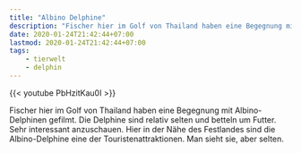 ```yaml
---
title: "Albino Delphine"
description: "Fischer hier im Golf von Thailand haben eine Begegnung mit Albino-Delphinen gefilmt. Die Delphine sind relativ selten und betteln um Futter. Sehr interessant anzuschauen."
date: 2020-01-24T21:42:44+07:00
lastmod: 2020-01-24T21:42:44+07:00
tags:
    - tierwelt
    - delphin
---
```


{{< youtube PbHzitKau0I >}}

Fischer hier im Golf von Thailand haben eine Begegnung mit Albino-Delphinen gefilmt. Die Delphine sind relativ selten und betteln um Futter. Sehr interessant anzuschauen. Hier in der N&auml;he des Festlandes sind die Albino-Delphine eine der Touristenattraktionen. Man sieht sie, aber selten. 